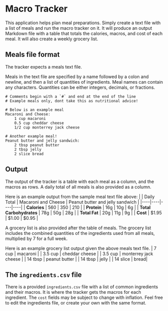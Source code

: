 # Macro Tracker
This application helps plan meal preparations. Simply create a text file with a list of meals and run the macro tracker on it. It will produce an output Markdown file with a table that totals the calories, macros, and cost of each meal. It will also create a weekly grocery list.

## Meals file format
The tracker expects a meals text file.

Meals in the text file are specified by a name followed by a colon and newline, and then a list of quantities of ingredients. Meal names can contain any characters. Quantities can be either integers, decimals, or fractions.
```make
# Comments begin with a `#` and end at the end of the line
# Example meals only, dont take this as nutritional advice!

# Below is an example meal
Macaroni and Cheese:
    1 cup macaroni
    0.5 cup cheddar cheese
    1/2 cup monterrey jack cheese

# Another example meal!
Peanut butter and jelly sandwich:
    2 tbsp peanut butter
    2 tbsp jelly
    2 slice bread
```

## Output
The output of the tracker is a table with each meal as a column, and the macros as rows. A daily total of all meals is also provided as a column.

Here is an example output from the sample meal text file above:
|    | Daily Total | Macaroni and Cheese | Peanut butter and jelly sandwich |
|----|----|----|----|
| __Calories__ | 560 | 350 | 210 |
| __Protein__ | 16g | 10g | 6g |
| __Total Carbohydrates__ | 78g | 50g | 28g | 
| __Total Fat__ | 20g | 11g | 9g |
| __Cost__ | $1.95 | $1.00 | $0.95 |

A grocery list is also provided after the table of meals. The grocery list includes the combined quantities of the ingredients used from all meals, multiplied by 7 for a full week.

Here is an example grocery list output given the above meals text file.
| 7 cup | macaroni |
| 3.5 cup | cheddar cheese |
| 3.5 cup | monterrey jack cheese |
| 14 tbsp | peanut butter | 
| 14 tbsp | jelly |
| 14 slice | bread|

## The `ingredients.csv` file
There is a provided `ingredients.csv` file with a list of common ingredients and their macros. It is where the tracker gets the macros for each ingredient. The `cost` fields may be subject to change with inflation. Feel free to edit the ingredients file, or create your own with the same format.